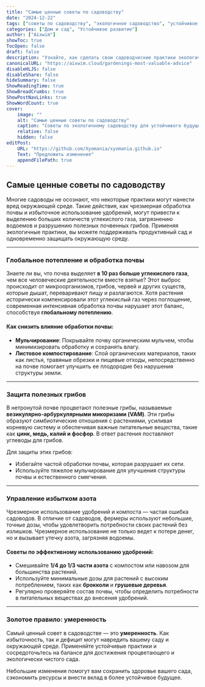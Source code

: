 ```yaml
---
title: "Самые ценные советы по садоводству"
date: "2024-12-22"
tags: ["советы по садоводству", "экологичное садоводство", "устойчивое садоводство", "садоводство с минимальным воздействием на природу"]
categories: ["Дом и сад", "Устойчивое развитие"]
author: ["Aixwim"]
showToc: true
TocOpen: false
draft: false
description: "Узнайте, как сделать свои садоводческие практики экологичными, сохраняя при этом здоровый и продуктивный сад."
canonicalURL: "https://aixwim.cloud/gardenings-most-valuable-advice"
disableHLJS: false
disableShare: false
hideSummary: false
ShowReadingTime: true
ShowBreadCrumbs: true
ShowPostNavLinks: true
ShowWordCount: true
cover:
    image: ""
    alt: "Самые ценные советы по садоводству"
    caption: "Советы по экологичному садоводству для устойчивого будущего."
    relative: false
    hidden: false
editPost:
    URL: "https://github.com/Xyomania/xyomania.github.io"
    Text: "Предложить изменения"
    appendFilePath: true
---
```


## Самые ценные советы по садоводству

Многие садоводы не осознают, что некоторые практики могут нанести вред окружающей среде. Такие действия, как чрезмерная обработка почвы и избыточное использование удобрений, могут привести к выделению больших количеств углекислого газа, загрязнению водоемов и разрушению полезных почвенных грибов. Применяя экологичные практики, вы можете поддерживать продуктивный сад и одновременно защищать окружающую среду.

---

### Глобальное потепление и обработка почвы

Знаете ли вы, что почва выделяет **в 10 раз больше углекислого газа**, чем все человеческие деятельности вместе взятые? Этот выброс происходит от микроорганизмов, грибов, червей и других существ, которые дышат, переваривают пищу и разлагаются. Хотя растения исторически компенсировали этот углекислый газ через поглощение, современная интенсивная обработка почвы нарушает этот баланс, способствуя **глобальному потеплению**.

#### Как снизить влияние обработки почвы:
- **Мульчирование**: Покрывайте почву органическим мульчем, чтобы минимизировать обработку и сохранять влагу.
- **Листовое компостирование**: Слой органических материалов, таких как листья, травяные обрезки и пищевые отходы, непосредственно на почве помогает улучшить ее плодородие без нарушения структуры земли.

---

### Защита полезных грибов

В нетронутой почве процветают полезные грибы, называемые **везикулярно-арбуркулярными микоризами (VAM)**. Эти грибы образуют симбиотические отношения с растениями, усиливая корневую систему и обеспечивая важные питательные вещества, такие как **цинк, медь, калий и фосфор**. В ответ растения поставляют углеводы для грибов.

Для защиты этих грибов:
- Избегайте частой обработки почвы, которая разрушает их сети.
- Используйте тяжелое мульчирование для улучшения структуры почвы и естественного смягчения.

---

### Управление избытком азота

Чрезмерное использование удобрений и компоста — частая ошибка садоводов. В отличие от садоводов, фермеры используют небольшие, точные дозы, чтобы удовлетворить потребности своих растений без излишков. Чрезмерное использование не только ведет к потере денег, но и вызывает утечку азота, загрязняя водоемы.

#### Советы по эффективному использованию удобрений:
- Смешивайте **1/4 до 1/3 части азота** с компостом или навозом для большинства растений.
- Используйте минимальные дозы для растений с высоким потреблением, таких как **брокколи** и **грушевые деревья**.
- Регулярно проверяйте состав почвы, чтобы определить потребности в питательных веществах до внесения удобрений.

---

### Золотое правило: умеренность

Самый ценный совет в садоводстве — это **умеренность**. Как избыточность, так и дефицит могут навредить вашему саду и окружающей среде. Применяйте устойчивые практики и сосредоточьтесь на балансе для достижения процветающего и экологически чистого сада.

Небольшие изменения помогут вам сохранить здоровье вашего сада, сэкономить ресурсы и внести вклад в более устойчивое будущее.
